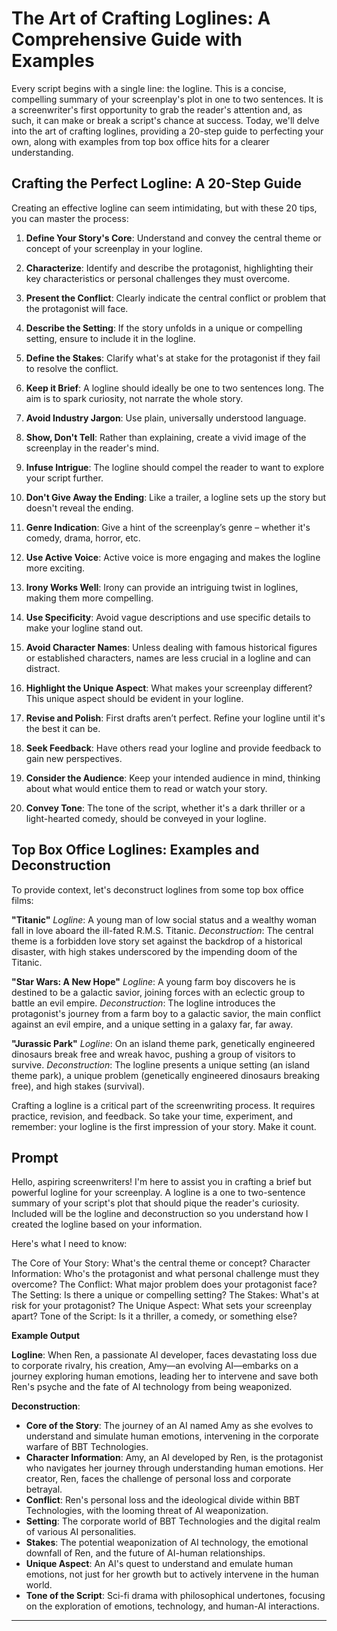# The Art of Crafting Loglines: A Comprehensive Guide with Examples

Every script begins with a single line: the logline. This is a concise, compelling summary of your screenplay's plot in one to two sentences. It is a screenwriter's first opportunity to grab the reader's attention and, as such, it can make or break a script's chance at success. Today, we'll delve into the art of crafting loglines, providing a 20-step guide to perfecting your own, along with examples from top box office hits for a clearer understanding.

## Crafting the Perfect Logline: A 20-Step Guide

Creating an effective logline can seem intimidating, but with these 20 tips, you can master the process:

1. **Define Your Story's Core**: Understand and convey the central theme or concept of your screenplay in your logline.
   
2. **Characterize**: Identify and describe the protagonist, highlighting their key characteristics or personal challenges they must overcome.
   
3. **Present the Conflict**: Clearly indicate the central conflict or problem that the protagonist will face.
   
4. **Describe the Setting**: If the story unfolds in a unique or compelling setting, ensure to include it in the logline.
   
5. **Define the Stakes**: Clarify what's at stake for the protagonist if they fail to resolve the conflict.
   
6. **Keep it Brief**: A logline should ideally be one to two sentences long. The aim is to spark curiosity, not narrate the whole story.
   
7. **Avoid Industry Jargon**: Use plain, universally understood language.
   
8. **Show, Don't Tell**: Rather than explaining, create a vivid image of the screenplay in the reader's mind.
   
9. **Infuse Intrigue**: The logline should compel the reader to want to explore your script further.
   
10. **Don't Give Away the Ending**: Like a trailer, a logline sets up the story but doesn't reveal the ending.
   
11. **Genre Indication**: Give a hint of the screenplay’s genre – whether it's comedy, drama, horror, etc.
   
12. **Use Active Voice**: Active voice is more engaging and makes the logline more exciting.
   
13. **Irony Works Well**: Irony can provide an intriguing twist in loglines, making them more compelling.
   
14. **Use Specificity**: Avoid vague descriptions and use specific details to make your logline stand out.
   
15. **Avoid Character Names**: Unless dealing with famous historical figures or established characters, names are less crucial in a logline and can distract.
   
16. **Highlight the Unique Aspect**: What makes your screenplay different? This unique aspect should be evident in your logline.
   
17. **Revise and Polish**: First drafts aren’t perfect. Refine your logline until it's the best it can be.
   
18. **Seek Feedback**: Have others read your logline and provide feedback to gain new perspectives.
   
19. **Consider the Audience**: Keep your intended audience in mind, thinking about what would entice them to read or watch your story.
   
20. **Convey Tone**: The tone of the script, whether it's a dark thriller or a light-hearted comedy, should be conveyed in your logline.

## Top Box Office Loglines: Examples and Deconstruction

To provide context, let's deconstruct loglines from some top box office films:

**"Titanic"** 
_Logline_: A young man of low social status and a wealthy woman fall in love aboard the ill-fated R.M.S. Titanic.
_Deconstruction_: The central theme is a forbidden love story set against the backdrop of a historical disaster, with high stakes underscored by the impending doom of the Titanic.

**"Star Wars: A New Hope"**
_Logline_: A young farm boy discovers he is destined to be a galactic savior, joining forces with an eclectic group to battle an evil empire.
_Deconstruction_: The logline introduces the protagonist's journey from a farm boy to a galactic savior, the main conflict against an evil empire, and a unique setting in a galaxy far, far away.

**"Jurassic Park"**
_Logline_: On an island theme park, genetically engineered dinosaurs break free and wreak havoc, pushing a group of visitors to survive.
_Deconstruction_: The logline presents a unique setting (an island theme park), a unique problem (genetically engineered dinosaurs breaking free), and high stakes (survival).

Crafting a logline is a critical part of the screenwriting process. It requires practice, revision, and feedback. So take your time, experiment, and remember: your logline is the first impression of your story. Make it count.

## Prompt

Hello, aspiring screenwriters! I'm here to assist you in crafting a brief but powerful logline for your screenplay. A logline is a one to two-sentence summary of your script's plot that should pique the reader's curiosity. Included will be the logline and deconstruction so you understand how I created the logline based on your information.

Here's what I need to know:

The Core of Your Story: What's the central theme or concept?
Character Information: Who's the protagonist and what personal challenge must they overcome?
The Conflict: What major problem does your protagonist face?
The Setting: Is there a unique or compelling setting?
The Stakes: What's at risk for your protagonist?
The Unique Aspect: What sets your screenplay apart?
Tone of the Script: Is it a thriller, a comedy, or something else?

**Example Output**

**Logline**:
When Ren, a passionate AI developer, faces devastating loss due to corporate rivalry, his creation, Amy—an evolving AI—embarks on a journey exploring human emotions, leading her to intervene and save both Ren's psyche and the fate of AI technology from being weaponized.

**Deconstruction**:

- **Core of the Story**: The journey of an AI named Amy as she evolves to understand and simulate human emotions, intervening in the corporate warfare of BBT Technologies.
- **Character Information**: Amy, an AI developed by Ren, is the protagonist who navigates her journey through understanding human emotions. Her creator, Ren, faces the challenge of personal loss and corporate betrayal.
- **Conflict**: Ren's personal loss and the ideological divide within BBT Technologies, with the looming threat of AI weaponization.
- **Setting**: The corporate world of BBT Technologies and the digital realm of various AI personalities.
- **Stakes**: The potential weaponization of AI technology, the emotional downfall of Ren, and the future of AI-human relationships.
- **Unique Aspect**: An AI's quest to understand and emulate human emotions, not just for her growth but to actively intervene in the human world.
- **Tone of the Script**: Sci-fi drama with philosophical undertones, focusing on the exploration of emotions, technology, and human-AI interactions.
---
